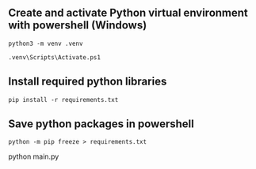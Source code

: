 ## Create  and activate Python virtual environment with powershell (Windows)
```
python3 -m venv .venv

.venv\Scripts\Activate.ps1 
```
## Install required python libraries
```
pip install -r requirements.txt
```

## Save python packages in powershell
```
python -m pip freeze > requirements.txt
```

python main.py